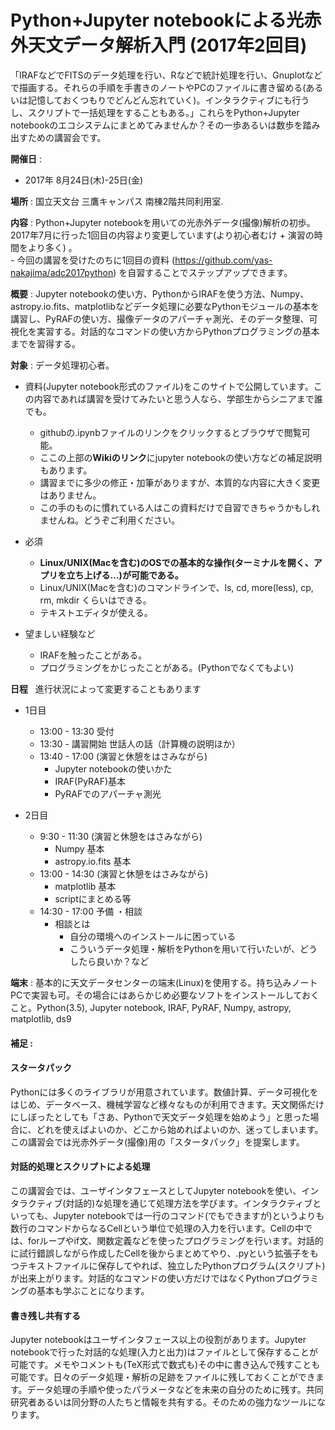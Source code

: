 # Python+Jupyter notebookによる光赤外天文データ解析入門 (2017年2回目)

「IRAFなどでFITSのデータ処理を行い、Rなどで統計処理を行い、Gnuplotなどで描画する。それらの手順を手書きのノートやPCのファイルに書き留める(あるいは記憶しておくつもりでどんどん忘れていく)。インタラクティブにも行うし、スクリプトで一括処理をすることもある。」これらをPython+Jupyter notebookのエコシステムにまとめてみませんか？その一歩あるいは数歩を踏み出すための講習会です。  

**開催日** :  
- 2017年 8月24日(木)-25日(金)   

**場所** : 国立天文台 三鷹キャンパス 南棟2階共同利用室.  

**内容** : Python+Jupyter notebookを用いての光赤外データ(撮像)解析の初歩。  
2017年7月に行った1回目の内容より変更しています(より初心者むけ + 演習の時間をより多く) 。  
	- 今回の講習を受けたのちに1回目の資料 (https://github.com/yas-nakajima/adc2017python) を自習することでステップアップできます。 

**概要** : Jupyter notebookの使い方、PythonからIRAFを使う方法、Numpy、astropy.io.fits、matplotlibなどデータ処理に必要なPythonモジュールの基本を講習し、PyRAFの使い方、撮像データのアパーチャ測光、そのデータ整理、可視化を実習する。対話的なコマンドの使い方からPythonプログラミングの基本までを習得する。  

**対象** : データ処理初心者。
- 資料(Jupyter notebook形式のファイル)をこのサイトで公開しています。この内容であれば講習を受けてみたいと思う人なら、学部生からシニアまで誰でも。
 	- githubの.ipynbファイルのリンクをクリックするとブラウザで閲覧可能。
	- ここの上部の**Wikiのリンク**にjupyter notebookの使い方などの補足説明もあります。 
	- 講習までに多少の修正・加筆がありますが、本質的な内容に大きく変更はありません。
	- この手のものに慣れている人はこの資料だけで自習できちゃうかもしれませんね。どうぞご利用ください。
		
- 必須 
	- **Linux/UNIX(Macを含む)のOSでの基本的な操作(ターミナルを開く、アプリを立ち上げる...)が可能である。**  
 	- Linux/UNIX(Macを含む)のコマンドラインで、ls, cd, more(less), cp, rm, mkdir くらいはできる。 
	- テキストエディタが使える。  
	
- 望ましい経験など 
 	- IRAFを触ったことがある。
 	- プログラミングをかじったことがある。(Pythonでなくてもよい)
 
**日程**  
進行状況によって変更することもあります  
- 1日目
	- 13:00 - 13:30 受付
	- 13:30 - 講習開始 世話人の話（計算機の説明ほか）
	- 13:40 - 17:00 (演習と休憩をはさみながら)
		- Jupyter notebookの使いかた
		- IRAF(PyRAF)基本  
		- PyRAFでのアパーチャ測光

- 2日目
	- 9:30 - 11:30 (演習と休憩をはさみながら)
		- Numpy 基本  
		- astropy.io.fits 基本
	- 13:00 - 14:30 (演習と休憩をはさみながら)
		- matplotlib 基本  
		- scriptにまとめる等 		
	- 14:30 - 17:00 予備 ・相談  
		- 相談とは  
			- 自分の環境へのインストールに困っている
			- こういうデータ処理・解析をPythonを用いて行いたいが、どうしたら良いか？など 

**端末** : 基本的に天文データセンターの端末(Linux)を使用する。持ち込みノートPCで実習も可。その場合にはあらかじめ必要なソフトをインストールしておくこと。Python(3.5), Jupyter notebook, IRAF, PyRAF, Numpy, astropy, matplotlib, ds9

#### 補足 : 

#### スタータパック
Pythonには多くのライブラリが用意されています。数値計算、データ可視化をはじめ、データベース、機械学習など様々なものが利用できます。天文関係だけにしぼったとしても「さあ、Pythonで天文データ処理を始めよう」と思った場合に、どれを使えばよいのか、どこから始めればよいのか、迷ってしまいます。この講習会では光赤外データ(撮像)用の「スタータパック」を提案します。

#### 対話的処理とスクリプトによる処理
この講習会では、ユーザインタフェースとしてJupyter notebookを使い、インタラクティブ(対話的)な処理を通じて処理方法を学びます。インタラクティブといっても、Jupyter notebookでは一行のコマンド(でもできますが)というよりも数行のコマンドからなるCellという単位で処理の入力を行います。Cellの中では、forループやif文、関数定義などを使ったプログラミングを行います。対話的に試行錯誤しながら作成したCellを後からまとめてやり、.pyという拡張子をもつテキストファイルに保存してやれば、独立したPythonプログラム(スクリプト)が出来上がります。対話的なコマンドの使い方だけではなくPythonプログラミングの基本も学ぶことになります。  

#### 書き残し共有する
Jupyter notebookはユーザインタフェース以上の役割があります。Jupyter notebookで行った対話的な処理(入力と出力)はファイルとして保存することが可能です。メモやコメントも(TeX形式で数式も)その中に書き込んで残すことも可能です。日々のデータ処理・解析の足跡をファイルに残しておくことができます。データ処理の手順や使ったパラメータなどを未来の自分のために残す。共同研究者あるいは同分野の人たちと情報を共有する。そのための強力なツールになります。  


